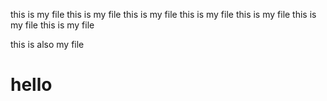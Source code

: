 <p><a>this is my</a> file  this is my file  this is my file
this is my file
this is my file
this is my file
this is my file<br>
</p>
<p>this is also my file
<h1>hello</h1>
